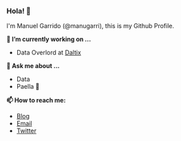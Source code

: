 <!--
**manugarri/manugarri** is a ✨ _special_ ✨ repository because its `README.md` (this file) appears on your GitHub profile.
-->
### Hola! 👋

I'm Manuel Garrido (@manugarri), this is my Github Profile.

**🔭 I’m currently working on ...**
- Data Overlord at [Daltix](www.daltix.com)

**💬 Ask me about ...**
- Data
- Paella :shallow_pan_of_food:

**📫 How to reach me:**
- [Blog](http://blog.manugarri.com)
- [Email](hola@manugarri.com)
- [Twitter](https://twitter.com/manugarri)
